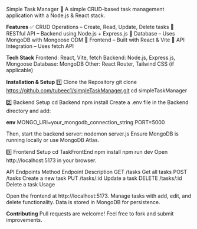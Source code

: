 Simple Task Manager
🚀 A simple CRUD-based task management application with a Node.js & React stack.

**Features**
✅ CRUD Operations – Create, Read, Update, Delete tasks
🔄 RESTful API – Backend using Node.js + Express.js
💾 Database – Uses MongoDB with Mongoose ODM
🎨 Frontend – Built with React & Vite
🔗 API Integration – Uses fetch API

**Tech Stack**
Frontend: React, Vite, fetch
Backend: Node.js, Express.js, Mongoose
Database: MongoDB
Other: React Router, Tailwind CSS (if applicable)

**Installation & Setup**
1️⃣ Clone the Repository
git clone https://github.com/tubeec1/simpleTaskManager.git
cd simpleTaskManager

2️⃣ Backend Setup
cd Backend
npm install
Create a .env file in the Backend directory and add:

**env**
MONGO_URI=your_mongodb_connection_string
PORT=5000

Then, start the backend server:
nodemon server.js
Ensure MongoDB is running locally or use MongoDB Atlas.

3️⃣ Frontend Setup
cd TaskFrontEnd
npm install
npm run dev
Open http://localhost:5173 in your browser.

API Endpoints
Method	Endpoint	Description
GET	/tasks	Get all tasks
POST	/tasks	Create a new task
PUT	/tasks/:id	Update a task
DELETE	/tasks/:id	Delete a task
Usage

Open the frontend at http://localhost:5173.
Manage tasks with add, edit, and delete functionality.
Data is stored in MongoDB for persistence.

**Contributing**
Pull requests are welcome! Feel free to fork and submit improvements.
